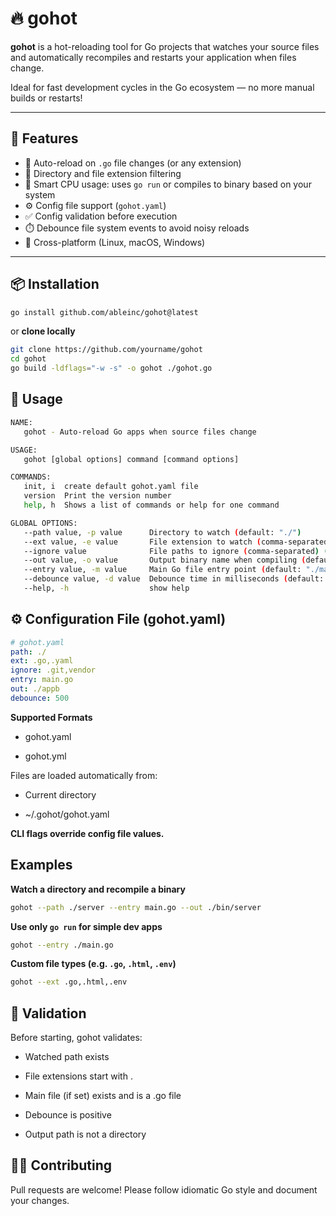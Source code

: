 # 🔥 gohot

**gohot** is a hot-reloading tool for Go projects that watches your source files and automatically recompiles and restarts your application when files change.

Ideal for fast development cycles in the Go ecosystem — no more manual builds or restarts!

---

## 🚀 Features

- 🔁 Auto-reload on `.go` file changes (or any extension)
- 📂 Directory and file extension filtering
- 🧠 Smart CPU usage: uses `go run` or compiles to binary based on your system
- ⚙️ Config file support (`gohot.yaml`)
- ✅ Config validation before execution
- ⏱️ Debounce file system events to avoid noisy reloads
- 🎯 Cross-platform (Linux, macOS, Windows)

---

## 📦 Installation

```bash
go install github.com/ableinc/gohot@latest
```

or **clone locally**
```bash
git clone https://github.com/yourname/gohot
cd gohot
go build -ldflags="-w -s" -o gohot ./gohot.go
```

## 🧠 Usage

```bash
NAME:
   gohot - Auto-reload Go apps when source files change

USAGE:
   gohot [global options] command [command options]

COMMANDS:
   init, i  create default gohot.yaml file
   version  Print the version number
   help, h  Shows a list of commands or help for one command

GLOBAL OPTIONS:
   --path value, -p value      Directory to watch (default: "./")
   --ext value, -e value       File extension to watch (comma-separated) (default: ".go,.yaml")
   --ignore value              File paths to ignore (comma-separated) (default: ".git,vendor")
   --out value, -o value       Output binary name when compiling (default: "./appb")
   --entry value, -m value     Main Go file entry point (default: "./main.go")
   --debounce value, -d value  Debounce time in milliseconds (default: 500)
   --help, -h                  show help
```

## ⚙️ Configuration File (gohot.yaml)

```yaml
# gohot.yaml
path: ./
ext: .go,.yaml
ignore: .git,vendor
entry: main.go
out: ./appb
debounce: 500
```

**Supported Formats**

- gohot.yaml

- gohot.yml

Files are loaded automatically from:

- Current directory

- ~/.gohot/gohot.yaml

**CLI flags override config file values.**

## Examples

**Watch a directory and recompile a binary**
```bash
gohot --path ./server --entry main.go --out ./bin/server
```

**Use only ```go run``` for simple dev apps**
```bash
gohot --entry ./main.go
```

**Custom file types (e.g. ```.go```, ```.html```, ```.env```)**
```bash
gohot --ext .go,.html,.env
```

## 🚨 Validation

Before starting, gohot validates:

- Watched path exists

- File extensions start with .

- Main file (if set) exists and is a .go file

- Debounce is positive

- Output path is not a directory

## 🧑‍💻 Contributing

Pull requests are welcome! Please follow idiomatic Go style and document your changes.